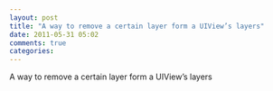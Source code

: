 ```yaml
---
layout: post
title: "A way to remove a certain layer form a UIView’s layers"
date: 2011-05-31 05:02
comments: true
categories: 
---
```


A way to remove a certain layer form a UIView’s layers



